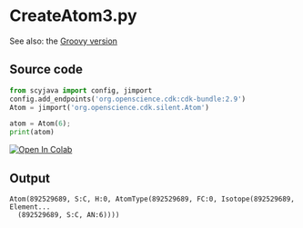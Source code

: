 # CreateAtom3.py
See also: the [Groovy version](https://egonw.github.io/cdkbook/code/CreateAtom3.code)
## Source code
```python
from scyjava import config, jimport
config.add_endpoints('org.openscience.cdk:cdk-bundle:2.9')
Atom = jimport('org.openscience.cdk.silent.Atom')

atom = Atom(6);
print(atom)
```
[![Open In Colab](https://colab.research.google.com/assets/colab-badge.svg)](https://colab.research.google.com/github/egonw/chempyformatics/blob/main/docs/nb/CreateAtom3.ipynb)
## Output
```plain
Atom(892529689, S:C, H:0, AtomType(892529689, FC:0, Isotope(892529689, Element...
  (892529689, S:C, AN:6))))
```
